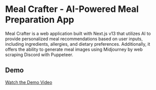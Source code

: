 # Meal Crafter - AI-Powered Meal Preparation App

Meal Crafter is a web application built with Next.js v13 that utilizes AI to provide personalized meal recommendations based on user inputs, including ingredients, allergies, and dietary preferences. Additionally, it offers the ability to generate meal images using Midjourney by web scraping Discord with Puppeteer.

## Demo

[Watch the Demo Video](https://www.loom.com/share/4a22238e73994bc0ae19df1fc9c8ff77?sid=fa58fcfb-48f9-4999-8aaa-8e604dde18ce)
